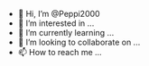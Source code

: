 - 👋 Hi, I’m @Peppi2000
- 👀 I’m interested in ...
- 🌱 I’m currently learning ...
- 💞️ I’m looking to collaborate on ...
- 📫 How to reach me ...

<!---
Peppi2000/Peppi2000 is a ✨ special ✨ repository because its `README.md` (this file) appears on your GitHub profile.
You can click the Preview link to take a look at your changes.

I am interested for Linux MX
I am currently learning better in German language
